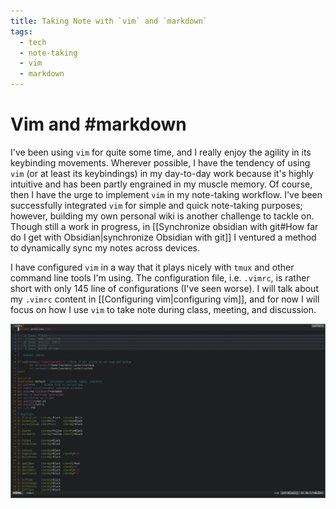 ```yaml
---
title: Taking Note with `vim` and `markdown`
tags:
  - tech
  - note-taking
  - vim
  - markdown
---
```

# Vim and #markdown

I've been using `vim` for quite some time, and I really enjoy the agility in its keybinding movements. Wherever possible, I have the tendency of using `vim` (or at least its keybindings) in my day-to-day work because it's highly intuitive and has been partly engrained in my muscle memory. Of course, then I have the urge to implement `vim` in my note-taking workflow. I've been successfully integrated `vim` for simple and quick note-taking purposes; however, building my own personal wiki is another challenge to tackle on. Though still a work in progress, in [[Synchronize obsidian with git#How far do I get with Obsidian|synchronize Obsidian with git]] I ventured a method to dynamically sync my notes across devices.

I have configured `vim` in a way that it plays nicely with `tmux` and other command line tools I'm using. The configuration file, i.e. `.vimrc`, is rather short with only 145 line of configurations (I've seen worse). I will talk about my `.vimrc` content in [[Configuring vim|configuring vim]], and for now I will focus on how I use `vim` to take note during class, meeting, and discussion.

![](_fig-vimrc.png)